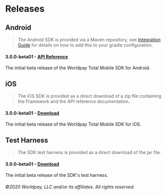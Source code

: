 # Releases

## Android

> The Android SDK is provided via a Maven repository, see [Integration Guide](../integration-guide#android-1) for details on how to add this to your gradle configuration.

#### 3.0.0-beta01 - [API Reference](LINK_TBC)

The initial beta release of the Worldpay Total Mobile SDK for Android.

## iOS

> The iOS SDK is provided as a direct download of a zip file containing the Framework and the API reference documentation.

#### 3.0.0-beta01 - [Download](LINK_TBC)

The initial beta release of the Worldpay Total Mobile SDK for iOS.

## Test Harness

> The SDK test harness is provided as a direct download of the jar file.

#### 3.0.0-beta01 - [Download](LINK_TBC)

The initial beta release of the SDK's test harness.

###### ©2020 Worldpay, LLC and/or its affiliates. All rights reserved.